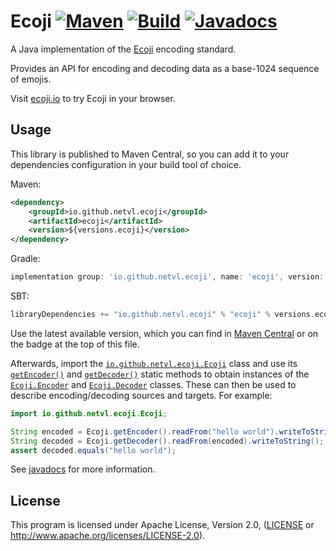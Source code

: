 # Ecoji [![Maven][maven]](https://search.maven.org/artifact/io.github.netvl.ecoji/ecoji) [![Build][actions]](https://github.com/netvl/ecoji-java/actions?query=workflow%3ACI) [![Javadocs][docs]](https://www.javadoc.io/doc/io.github.netvl.ecoji/ecoji/latest/index.html)

  [maven]: https://img.shields.io/maven-central/v/io.github.netvl.ecoji/ecoji?style=flat-square
  [actions]: https://img.shields.io/github/workflow/status/netvl/ecoji-java/CI/master?style=flat-square
  [docs]: https://img.shields.io/badge/documentation-javadoc-green.svg?style=flat-square

A Java implementation of the [Ecoji](https://github.com/keith-turner/ecoji) encoding standard.

Provides an API for encoding and decoding data as a base-1024 sequence of emojis.

Visit [ecoji.io](https://ecoji.io) to try Ecoji in your browser.

## Usage

This library is published to Maven Central, so you can add it to your dependencies configuration in your build tool of choice.

Maven:

```xml
<dependency>
    <groupId>io.github.netvl.ecoji</groupId>
    <artifactId>ecoji</artifactId>
    <version>${versions.ecoji}</version>
</dependency>
```

Gradle:

```groovy
implementation group: 'io.github.netvl.ecoji', name: 'ecoji', version: versions.ecoji
```

SBT:

```scala
libraryDependencies += "io.github.netvl.ecoji" % "ecoji" % versions.ecoji
```

Use the latest available version, which you can find in [Maven Central](http://search.maven.org/#search%7Cga%7C1%7Cg%3A%22io.github.netvl.ecoji%22%20a%3A%22ecoji%22) or on the badge at the top of this file.

Afterwards, import the [`io.github.netvl.ecoji.Ecoji`](https://netvl.github.io/ecoji-java/api/io/github/netvl/ecoji/Ecoji.html) class and use its [`getEncoder()`](https://netvl.github.io/ecoji-java/api/io/github/netvl/ecoji/Ecoji.html#getEncoder--) and [`getDecoder()`](https://netvl.github.io/ecoji-java/api/io/github/netvl/ecoji/Ecoji.html#getDecoder--) static methods to obtain instances of the [`Ecoji.Encoder`](https://netvl.github.io/ecoji-java/api/io/github/netvl/ecoji/Ecoji.Encoder.html) and [`Ecoji.Decoder`](https://netvl.github.io/ecoji-java/api/io/github/netvl/ecoji/Ecoji.Decoder.html) classes. These can then be used to describe encoding/decoding sources and targets. For example:

```java
import io.github.netvl.ecoji.Ecoji;

String encoded = Ecoji.getEncoder().readFrom("hello world").writeToString();
String decoded = Ecoji.getDecoder().readFrom(encoded).writeToString();
assert decoded.equals("hello world");
```

See [javadocs](https://www.javadoc.io/doc/io.github.netvl.ecoji/ecoji/latest/index.html) for more information.

## License

This program is licensed under Apache License, Version 2.0, ([LICENSE](LICENSE) or http://www.apache.org/licenses/LICENSE-2.0).
